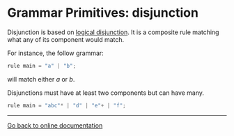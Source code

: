 # Grammar Primitives:  disjunction

Disjunction is based on [logical disjunction](https://en.wikipedia.org/wiki/Logical_disjunction).  It is a composite rule matching what any of its component would match.

For instance, the follow grammar:

```Python
rule main = "a" | "b";
```

will match either *a* or *b*.

Disjunctions must have at least two components but can have many.

```Python
rule main = "abc"* | "d" | "e"+ | "f";
```


---
[Go back to online documentation](../README.md)